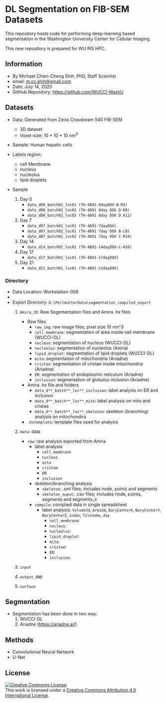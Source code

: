 # DL Segmentation on FIB-SEM Datasets
This repository hosts code for performing deep-learning based segmentation in the Washington University Center for Cellular Imaging. <br/>

This new repository is prepared for WU RIS HPC. <br/>

## Information
* By Michael Chien-Cheng Shih, PhD, Staff Scientist
* email: m.cc.shih@gmail.com
* Date: July 14, 2020
* GitHub Repository: https://github.com/WUCCI-WashU

## Datasets
* Data: Generated from Zeiss Crossbeam 540 FIB-SEM
    * 3D dataset
    * Voxel-size: 10 * 10 * 10 nm<sup>3</sup>

* Sample: Human hepatic cells
* Labels region: 
    * cell Membrane
    * nucleus
    * nucleolus
    * lipid droplets

* Sample 
    1. Day 0
        * `data_d00_batch01_loc01 (TH-4891-0dayDOX-B-M3)`
        * `data_d00_batch02_loc02 (TH-4891 0day DOX D-K8)`
        * `data_d00_batch02_loc03 (TH-4891 0day DOX D A12)`
    2. Day 7 
        * `data_d07_batch01_loc01 (TH-4891-7dayDOX)`
        * `data_d07_batch02_loc01 (TH-4891 7day DOX B-L8)`
        * `data_d07_batch02_loc02 (TH-4891 7day DOX C-R19)`
    3. Day 14
        * `data_d14_batch01_loc01 (TH-4891-14dayDOX-C-H16)`
    4. Day 17
        * `data_d17_batch01_loc01 (TH-4891-17dayDOX)`
    5. Day 21
        * `data_d21_batch01_loc01 (TH-4891-21dayDOX)`
    
### Directory
* Data Location: Workstation-008
* 
* Export Directory: `D:\PerlmutterData\segmentation_compiled_export`
    1. `Amira_3D`: Raw Segementation files and Amira .hx files
        * Raw files
            * `raw_img`: raw image files; pixel size 10 nm^3
            * `cell_membrane`: segmentation of area inside cell membrane (WUCCI-DL)
            * `nucleus`: segmentation of nucleus (WUCCI-DL)
            * `nucleolus`: segmentation of nucleolus (Amira)
            * `lipid_droplet`: segmentation of lipid droplets (WUCCI-DL)
            * `mito`: segmentation of mitochondria (Ariadne)
            * `cristae`: segmentation of cristae inside mitochondria (Ariadne)
            * `ER`: segmentation of endoplasmic reticulum (Ariadne)
            * `inclusion`: segmentation of globulus inclusion (Ariadne)
        * Amira .hx file and folders 
            * `data_d**_batch**_loc**_inclusion`: label analysis on ER and inclusion 
            * `data_d**_batch**_loc**_mito`: label analysis on mito and cristae
            * `data_d**_batch**_loc**_skeleton`: skeleton (branching) analysis on mitochondira
        * `.hxtemplate`: template files used for analysis 
    2. `data`: data
        * `raw`: raw analysis exported from Amira
            * label analysis
                * `cell_membrane`
                * `nucleus`
                * `mito`
                * `cristae`
                * `ER`
                * `inclusion`
            * skeleton/branching analysis
                * `skeleton`: .xml files; includes node, points and segments
                * `skeleton_ouput`: .csv files; includes node, points, segments and segments_s
            * `compile`: complied data in single spreadsheet
                * label analysis: `Volume3d`, `Area3d`, `BaryCenterX`, `BaryCenterY`, `BaryCenterZ`, `index`, `filename`, `day`
                    * `cell_membrane`: 
                    * `nucleus`: 
                    * `nucleolus`: 
                    * `lipid_droplet`: 
                    * `mito`: 
                    * `cristae`: 
                    * `ER`: 
                    * `inclusion`: 

    
    
    3. `input`
    4. `output_AND`
    5. `surface`
    
    
    

## Segmentation
* Segmentation has been done in two way: 
    1. WUCCI-DL
    2. Ariadne (https://ariadne.ai/)

## Methods
* Convolutional Neural Network
* U-Net


















## License
<a rel="license" href="http://creativecommons.org/licenses/by/4.0/"><img alt="Creative Commons License" style="border-width:0" src="https://i.creativecommons.org/l/by/4.0/88x31.png" /></a><br />This work is licensed under a <a rel="license" href="http://creativecommons.org/licenses/by/4.0/">Creative Commons Attribution 4.0 International License</a>.